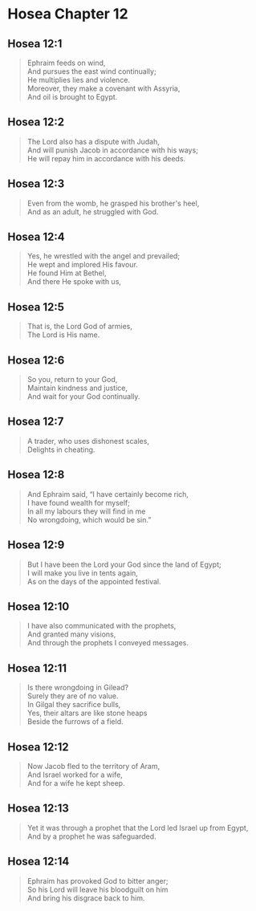 # Hosea Chapter 12

## Hosea 12:1

> Ephraim feeds on wind,  
> And pursues the east wind continually;  
> He multiplies lies and violence.  
> Moreover, they make a covenant with Assyria,  
> And oil is brought to Egypt.

## Hosea 12:2

> The Lord also has a dispute with Judah,  
> And will punish Jacob in accordance with his ways;  
> He will repay him in accordance with his deeds.

## Hosea 12:3

> Even from the womb, he grasped his brother's heel,  
> And as an adult, he struggled with God.

## Hosea 12:4

> Yes, he wrestled with the angel and prevailed;  
> He wept and implored His favour.  
> He found Him at Bethel,  
> And there He spoke with us,

## Hosea 12:5

> That is, the Lord God of armies,  
> The Lord is His name.

## Hosea 12:6

> So you, return to your God,  
> Maintain kindness and justice,  
> And wait for your God continually.

## Hosea 12:7

> A trader, who uses dishonest scales,  
> Delights in cheating.

## Hosea 12:8

> And Ephraim said, “I have certainly become rich,  
> I have found wealth for myself;  
> In all my labours they will find in me  
> No wrongdoing, which would be sin.”

## Hosea 12:9

> But I have been the Lord your God since the land of Egypt;  
> I will make you live in tents again,  
> As on the days of the appointed festival.

## Hosea 12:10

> I have also communicated with the prophets,  
> And granted many visions,  
> And through the prophets I conveyed messages.

## Hosea 12:11

> Is there wrongdoing in Gilead?  
> Surely they are of no value.  
> In Gilgal they sacrifice bulls,  
> Yes, their altars are like stone heaps  
> Beside the furrows of a field.

## Hosea 12:12

> Now Jacob fled to the territory of Aram,  
> And Israel worked for a wife,  
> And for a wife he kept sheep.

## Hosea 12:13

> Yet it was through a prophet that the Lord led Israel up from Egypt,  
> And by a prophet he was safeguarded.

## Hosea 12:14

> Ephraim has provoked God to bitter anger;  
> So his Lord will leave his bloodguilt on him  
> And bring his disgrace back to him.
